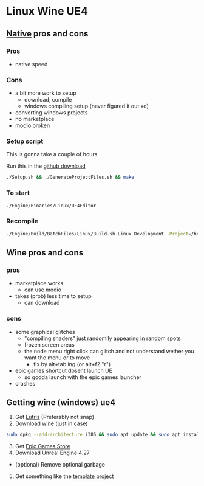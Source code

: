 # Linux Wine UE4

## [Native](https://docs.unrealengine.com/4.27/en-US/SharingAndReleasing/Linux/BeginnerLinuxDeveloper/SettingUpAnUnrealWorkflow/) pros and cons

### Pros

- native speed

### Cons

- a bit more work to setup
  - download, compile
  - windows compiling setup (never figured it out xd)
- converting windows projects
- no marketplace
- modio broken

### Setup script

This is gonna take a couple of hours

Run this in the [github download](https://github.com/EpicGames/UnrealEngine)

```bash
./Setup.sh && ./GenerateProjectFiles.sh && make
```

### To start

```bash
./Engine/Binaries/Linux/UE4Editor
```

### Recompile

```bash
./Engine/Build/BatchFiles/Linux/Build.sh Linux Development -Project=/home/mr.creaper/Desktop/Toucan/plugins/FSD/FSD.uproject -TargetType=Editor
```

## Wine pros and cons

### pros

- marketplace works
  - can use modio
- takes (prob) less time to setup
  - can download

### cons

- some graphical glitches
  - "compiling shaders" just randomlly appearing in random spots
  - frozen screen areas
  - the node menu right click can glitch and not understand wether you want the menu or to move
    - fix by alt+tab ing (or alt+f2 "r")
- epic games shortcut dosent launch UE
  - so godda launch with the epic games launcher
- crashes

## Getting wine (windows) ue4

1. Get [Lutris](https://lutris.net/downloads) (Preferably not snap)
2. Download [wine](https://github.com/lutris/docs/blob/master/WineDependencies.md) (just in case)

```sh
sudo dpkg --add-architecture i386 && sudo apt update && sudo apt install -y wine64 wine32 libasound2-plugins:i386 libsdl2-2.0-0:i386 libdbus-1-3:i386 libsqlite3-0:i386
```

3. Get [Epic Games Store](https://lutris.net/games/epic-games-store/)
4. Download Unreal Engine 4.27

- (optional) Remove optional garbage

5. Get something like the [template project](https://github.com/DRG-Modding/FSD-Template)
